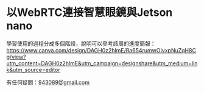 # 以WebRTC連接智慧眼鏡與Jetson nano
學習使用的過程分成多個階段，說明可以參考該周的進度簡報：https://www.canva.com/design/DAGH0z2hlmE/Ra654rumwOIvxpNuZqH8Cg/view?utm_content=DAGH0z2hlmE&utm_campaign=designshare&utm_medium=link&utm_source=editor

有任何疑問：943089@gmail.com